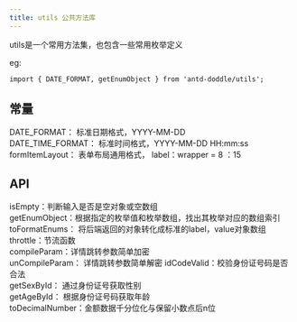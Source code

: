 ```yaml
---
title: utils 公共方法库
---
```


utils是一个常用方法集，也包含一些常用枚举定义   

eg:
``` 
import { DATE_FORMAT, getEnumObject } from 'antd-doddle/utils';
```  

## 常量
DATE_FORMAT： 标准日期格式，YYYY-MM-DD  
DATE_TIME_FORMAT： 标准时间格式，YYYY-MM-DD HH:mm:ss  
formItemLayout： 表单布局通用格式， label：wrapper = 8 ：15  

## API
isEmpty：判断输入是否是空对象或空数组  
getEnumObject：根据指定的枚举值和枚举数组，找出其枚举对应的数组索引  
toFormatEnums： 将后端返回的对象转化成标准的label，value对象数组  
throttle：节流函数  
compileParam：详情跳转参数简单加密  
unCompileParam： 详情跳转参数简单解密 
idCodeValid：校验身份证号码是否合法  
getSexById： 通过身份证号获取性别  
getAgeById： 根据身份证号码获取年龄  
toDecimalNumber：金额数据千分位化与保留小数点后n位  
